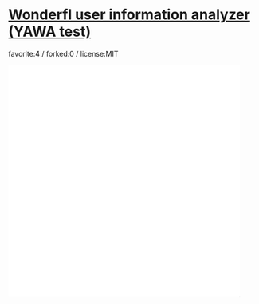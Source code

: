 # [Wonderfl user information analyzer (YAWA test)](http://wonderfl.net/c/uGmR)

favorite:4 / forked:0 / license:MIT

![thumbnail](./thumbnail.jpg)
